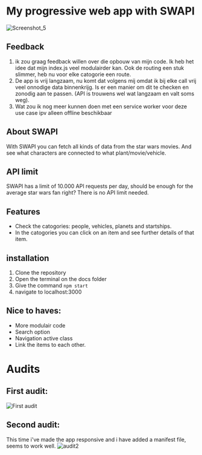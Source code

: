 # My progressive web app with SWAPI

![Screenshot_5](https://user-images.githubusercontent.com/43336468/76844943-59ad1d80-683e-11ea-8a24-b14bf41eae25.png)

## Feedback
1. ik zou graag feedback willen over die opbouw van mijn code. Ik heb het idee dat mijn index.js veel modulairder kan. Ook de routing een stuk slimmer, heb nu voor elke catogorie een route.
2. De app is vrij langzaam, nu komt dat volgens mij omdat ik bij elke call vrij veel onnodige data binnenkrijg. Is er een manier om dit te checken en zonodig aan te passen. (API is trouwens wel wat langzaam en valt soms weg).
3. Wat zou ik nog meer kunnen doen met een service worker voor deze use case ipv alleen offline beschikbaar


## About SWAPI
With SWAPI you can fetch all kinds of data from the star wars movies. And see what characters are connected to what plant/movie/vehicle.

## API limit
SWAPI has a limit of 10.000 API requests per day, should be enough for the average star wars fan right?
There is no API limit needed.

## Features
  * Check the catogories: people, vehicles, planets and startships.
  * In the catogories you can click on an item and see further details of that item.
  
## installation
  1. Clone the repository
  2. Open the terminal on the docs folder
  3. Give the command `npm start`
  4. navigate to localhost:3000

## Nice to haves:
- More modulair code
- Search option
- Navigation active class
- Link the items to each other.

# Audits
## First audit:
![First audit](https://user-images.githubusercontent.com/43336468/77434617-7074e680-6de1-11ea-8915-d2032a84b9fc.png)

## Second audit:
This time i've made the app responsive and i have added a manifest file, seems to work well.
![audit2](https://user-images.githubusercontent.com/43336468/77447088-90130b80-6def-11ea-9165-19df5f56e349.png)



